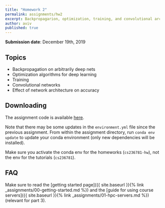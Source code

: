 ```yaml
---
title: "Homework 2"
permalink: assignments/hw2
excerpt: Backpropagarion, optimization, training, and convolutional architectures
author: aviv
published: true
---
```


**Submission date**: December 19th, 2019

## Topics

- Backpropagation on arbitrarily deep nets
- Optimization algorithms for deep learning
- Training
- Convolutional networks
- Effect of network architecture on accuracy

## Downloading

The assignment code is available [here]({{site.baseurl}}/assets/hw/w19-20/hw2.zip).

Note that there may be some updates in the `environment.yml` file since the
previous assignment. From within the assignment directory, run `conda env
update` to update your conda environment (only new dependencies will be
installed).

Make sure you activate the conda env for the homeworks (`cs236781-hw`), not the
env for the tutorials (`cs236781`).

## FAQ

Make sure to read the [getting started page]({{ site.baseurl }}{% link _assignments/00-getting-started.md %})
and the [guide for using course servers]({{ site.baseurl }}{% link _assignments/01-hpc-servers.md %}) (relevant for part 3).

